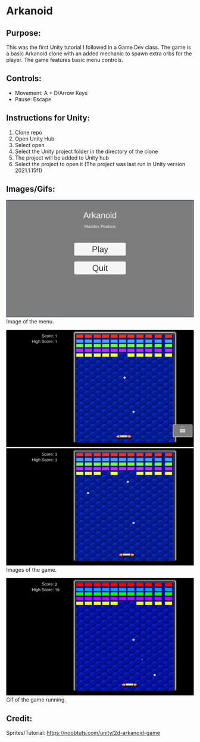 # **Arkanoid**
## **Purpose:**
This was the first Unity tutorial I followed in a Game Dev class. The game is a basic Arkanoid clone with an added mechanic to spawn extra orbs for the player. The game features basic menu controls. 

## **Controls:**
- Movement: A + D/Arrow Keys
- Pause: Escape

## **Instructions for Unity:**
1. Clone repo
2. Open Unity Hub
3. Select open
4. Select the Unity project folder in the directory of the clone
5. The project will be added to Unity hub
6. Select the project to open it (The project was last run in Unity version 2021.1.15f1)

## **Images/Gifs:**
<img src="https://github.com/VexeDev/Arkanoid/blob/main/Demonstration/ss3.png" width="512"><br/>
Image of the menu.<br/>

<img src="https://github.com/VexeDev/Arkanoid/blob/main/Demonstration/ss1.png" width="512"><br/>
<img src="https://github.com/VexeDev/Arkanoid/blob/main/Demonstration/ss2.png" width="512"><br/>
Images of the game.<br/>

<img src="https://github.com/VexeDev/Arkanoid/blob/main/Demonstration/demo.gif" width="512"><br/>
Gif of the game running. <br/>

## **Credit:**
Sprites/Tutorial: https://noobtuts.com/unity/2d-arkanoid-game
